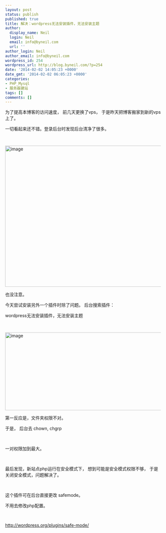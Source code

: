 ```yaml
---
layout: post
status: publish
published: true
title: 解决：wordpress无法安装插件，无法安装主题
author:
  display_name: Neil
  login: Neil
  email: info@byneil.com
  url: ''
author_login: Neil
author_email: info@byneil.com
wordpress_id: 254
wordpress_url: http://blog.byneil.com/?p=254
date: '2014-02-02 14:05:23 +0000'
date_gmt: '2014-02-02 06:05:23 +0000'
categories:
- PHP_Mysql
- 服务器建站
tags: []
comments: []
---
```

<p>为了提高本博客的访问速度， 前几天更换了vps， 于是昨天把博客搬家到新的vps上了。</p>
<p>一切看起来还不错。登录后台时发现后台清净了很多。</p>
<p>&#160;</p>
<p><a href="http://blog.byneil.com/wp-content/uploads/2014/02/image3.png"><img title="image" style="border-top: 0px; border-right: 0px; border-bottom: 0px; border-left: 0px; display: inline" border="0" alt="image" src="http://blog.byneil.com/wp-content/uploads/2014/02/image3_thumb.png" width="861" height="455" /></a> </p>
<p>也没注意。</p>
<p>今天尝试安装另外一个插件时除了问题。 后台搜索插件：</p>
<p>wordpress无法安装插件，无法安装主题</p>
<p>&#160;</p>
<p><a href="http://blog.byneil.com/wp-content/uploads/2014/02/image.png"><img title="image" style="border-left-width: 0px; border-right-width: 0px; border-bottom-width: 0px; display: inline; border-top-width: 0px" border="0" alt="image" src="http://blog.byneil.com/wp-content/uploads/2014/02/image_thumb.png" width="890" height="251" /></a> </p>
<p>第一反应是，文件夹权限不对。</p>
<p>于是， 后台去 chown, chgrp</p>
<p>&#160;</p>
<p>一对权限加到最大。</p>
<p>&#160;</p>
<p>最后发现，新站点php运行在安全模式下， 想到可能是安全模式权限不够， 于是关闭安全模式，问题解决了。</p>
<p>&#160;</p>
<p>这个插件可在后台直接更改 safemode。</p>
<p>不用去修改php配置。</p>
<p>&#160;</p>
<p><a title="http://wordpress.org/plugins/safe-mode/" href="http://wordpress.org/plugins/safe-mode/">http://wordpress.org/plugins/safe-mode/</a></p>
